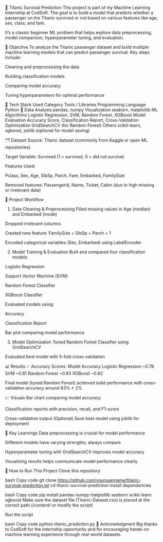 🚢 Titanic Survival Prediction
This project is part of my Machine Learning Internship at CodSoft. The goal is to build a model that predicts whether a passenger on the Titanic survived or not based on various features like age, sex, class, and fare.

It’s a classic beginner ML problem that helps explore data preprocessing, model comparison, hyperparameter tuning, and evaluation.

🎯 Objective
To analyze the Titanic passenger dataset and build multiple machine learning models that can predict passenger survival.
Key steps include:

Cleaning and preprocessing the data

Building classification models

Comparing model accuracy

Tuning hyperparameters for optimal performance

🧰 Tech Stack Used
Category	Tools / Libraries
Programming Language	Python 🐍
Data Analysis	pandas, numpy
Visualization	seaborn, matplotlib
ML Algorithms	Logistic Regression, SVM, Random Forest, XGBoost
Model Evaluation	Accuracy Score, Classification Report, Cross-Validation
Optimization	GridSearchCV (for Random Forest)
Others	scikit-learn, xgboost, joblib (optional for model saving)

🗂️ Dataset
Source: Titanic dataset (commonly from Kaggle or open ML repositories)

Target Variable: Survived (1 = survived, 0 = did not survive)

Features Used:

Pclass, Sex, Age, SibSp, Parch, Fare, Embarked, FamilySize

Removed features: PassengerId, Name, Ticket, Cabin (due to high missing or irrelevant data)

🧪 Project Workflow
1. Data Cleaning & Preprocessing
Filled missing values in Age (median) and Embarked (mode)

Dropped irrelevant columns

Created new feature: FamilySize = SibSp + Parch + 1

Encoded categorical variables (Sex, Embarked) using LabelEncoder

2. Model Training & Evaluation
Built and compared four classification models:

Logistic Regression

Support Vector Machine (SVM)

Random Forest Classifier

XGBoost Classifier

Evaluated models using:

Accuracy

Classification Report

Bar plot comparing model performance

3. Model Optimization
Tuned Random Forest Classifier using GridSearchCV

Evaluated best model with 5-fold cross-validation

📊 Results
✅ Accuracy Scores:
Model	Accuracy
Logistic Regression	~0.78
SVM	~0.81
Random Forest	~0.83
XGBoost	~0.82

Final model (tuned Random Forest) achieved solid performance with cross-validation accuracy around 83% ± 2%

📈 Visuals
Bar chart comparing model accuracy

Classification reports with precision, recall, and F1-score

Cross-validation output
(Optional) Save best model using joblib for deployment

🧠 Key Learnings
Data preprocessing is crucial for model performance

Different models have varying strengths; always compare

Hyperparameter tuning with GridSearchCV improves model accuracy

Visualizing results helps communicate model performance clearly

🔗 How to Run This Project
Clone this repository

bash
Copy code
git clone https://github.com/yourusername/titanic-survival-prediction.git
cd titanic-survival-prediction
Install dependencies

bash
Copy code
pip install pandas numpy matplotlib seaborn scikit-learn xgboost
Make sure the dataset file (Titanic-Dataset.csv) is placed at the correct path (/content/ or modify the script)

Run the script

bash
Copy code
python titanic_prediction.py
🤝 Acknowledgment
Big thanks to CodSoft for the internship opportunity and for encouraging hands-on machine learning experience through real-world datasets.